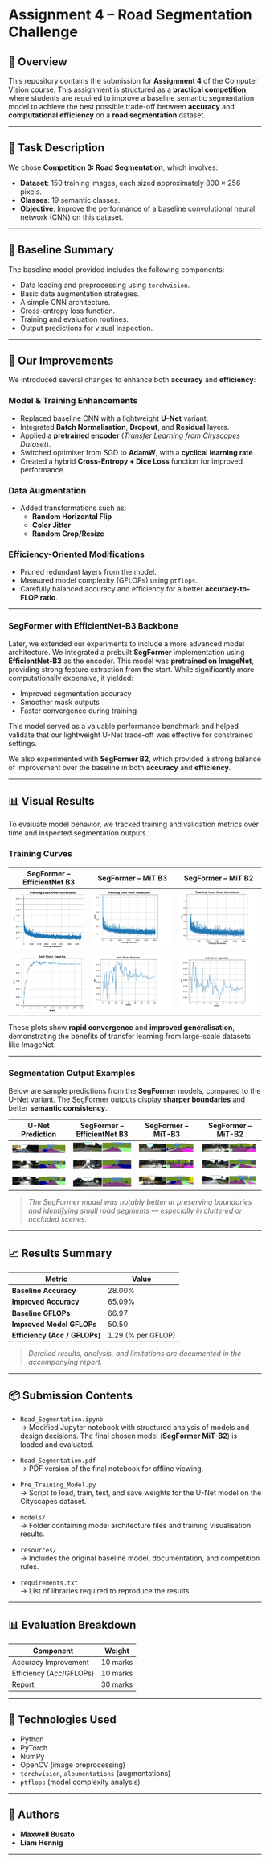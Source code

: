 # Assignment 4 – Road Segmentation Challenge

## 🧭 Overview

This repository contains the submission for **Assignment 4** of the Computer Vision course. This assignment is structured as a **practical competition**, where students are required to improve a baseline semantic segmentation model to achieve the best possible trade-off between **accuracy** and **computational efficiency** on a **road segmentation** dataset.

---

## 📝 Task Description

We chose **Competition 3: Road Segmentation**, which involves:

- **Dataset**: 150 training images, each sized approximately 800 × 256 pixels.
- **Classes**: 19 semantic classes.
- **Objective**: Improve the performance of a baseline convolutional neural network (CNN) on this dataset.

---

## 🧱 Baseline Summary

The baseline model provided includes the following components:

- Data loading and preprocessing using `torchvision`.
- Basic data augmentation strategies.
- A simple CNN architecture.
- Cross-entropy loss function.
- Training and evaluation routines.
- Output predictions for visual inspection.

---

## 🚀 Our Improvements

We introduced several changes to enhance both **accuracy** and **efficiency**:

### Model & Training Enhancements

- Replaced baseline CNN with a lightweight **U-Net** variant.
- Integrated **Batch Normalisation**, **Dropout**, and **Residual** layers.
- Applied a **pretrained encoder** (*Transfer Learning from Cityscapes Dataset*).
- Switched optimiser from SGD to **AdamW**, with a **cyclical learning rate**.
- Created a hybrid **Cross-Entropy + Dice Loss** function for improved performance.

### Data Augmentation

- Added transformations such as:
  - **Random Horizontal Flip**
  - **Color Jitter**
  - **Random Crop/Resize**

### Efficiency-Oriented Modifications

- Pruned redundant layers from the model.
- Measured model complexity (GFLOPs) using `ptflops`.
- Carefully balanced accuracy and efficiency for a better **accuracy-to-FLOP ratio**.

---

### SegFormer with EfficientNet-B3 Backbone

Later, we extended our experiments to include a more advanced model architecture. We integrated a prebuilt **SegFormer** implementation using **EfficientNet-B3** as the encoder. This model was **pretrained on ImageNet**, providing strong feature extraction from the start. While significantly more computationally expensive, it yielded:

- Improved segmentation accuracy  
- Smoother mask outputs  
- Faster convergence during training  

This model served as a valuable performance benchmark and helped validate that our lightweight U-Net trade-off was effective for constrained settings.

We also experimented with **SegFormer B2**, which provided a strong balance of improvement over the baseline in both **accuracy** and **efficiency**.

---

## 📊 Visual Results

To evaluate model behavior, we tracked training and validation metrics over time and inspected segmentation outputs.

### Training Curves

| SegFormer – EfficientNet B3        | SegFormer – MiT B3                | SegFormer – MiT B2                |
|-----------------------------------|-----------------------------------|-----------------------------------|
| ![](Models/SegFormerImageNetLoss.png) | ![](Models/SegFormerCityB3Loss.png) | ![](Models/SegFormerCityB2Loss.png) |
| ![](Models/SegFormerImageNetAccuracy.png) | ![](Models/SegFormerCityB3Accuracy.png) | ![](Models/SegFormerCityB2Accuracy.png) |

These plots show **rapid convergence** and **improved generalisation**, demonstrating the benefits of transfer learning from large-scale datasets like ImageNet.

---

### Segmentation Output Examples

Below are sample predictions from the **SegFormer** models, compared to the U-Net variant. The SegFormer outputs display **sharper boundaries** and better **semantic consistency**.

| U-Net Prediction                 | SegFormer – EfficientNet B3       | SegFormer – MiT-B3                | SegFormer – MiT-B2                |
|----------------------------------|-----------------------------------|-----------------------------------|-----------------------------------|
| ![](Models/HandMadeModelOutput-PreTrained.png) | ![](Models/SegFormerImageNetOutput.png) | ![](Models/SegFormerCityB3Output.png) | ![](Models/SegFormerCityB2Output.png) |

> *The SegFormer model was notably better at preserving boundaries and identifying small road segments — especially in cluttered or occluded scenes.*

---

## 📈 Results Summary

| Metric                        | Value     |
|------------------------------|-----------|
| **Baseline Accuracy**         | 28.00%    |
| **Improved Accuracy**         | 65.09%    |
| **Baseline GFLOPs**           | 66.97     |
| **Improved Model GFLOPs**     | 50.50     |
| **Efficiency (Acc / GFLOPs)** | 1.29 (% per GFLOP) |

> *Detailed results, analysis, and limitations are documented in the accompanying report.*

---

## 📦 Submission Contents

- `Road_Segmentation.ipynb`  
  → Modified Jupyter notebook with structured analysis of models and design decisions. The final chosen model (**SegFormer MiT-B2**) is loaded and evaluated.

- `Road_Segmentation.pdf`  
  → PDF version of the final notebook for offline viewing.

- `Pre_Training_Model.py`  
  → Script to load, train, test, and save weights for the U-Net model on the Cityscapes dataset.

- `models/`  
  → Folder containing model architecture files and training visualisation results.

- `resources/`  
  → Includes the original baseline model, documentation, and competition rules.

- `requirements.txt`  
  → List of libraries required to reproduce the results.

---

## 📊 Evaluation Breakdown

| Component               | Weight     |
|-------------------------|------------|
| Accuracy Improvement    | 10 marks   |
| Efficiency (Acc/GFLOPs) | 10 marks   |
| Report                  | 30 marks   |

---

## 🧪 Technologies Used

- Python  
- PyTorch  
- NumPy  
- OpenCV (image preprocessing)  
- `torchvision`, `albumentations` (augmentations)  
- `ptflops` (model complexity analysis)

---

## 👥 Authors

- **Maxwell Busato**  
- **Liam Hennig**

---

